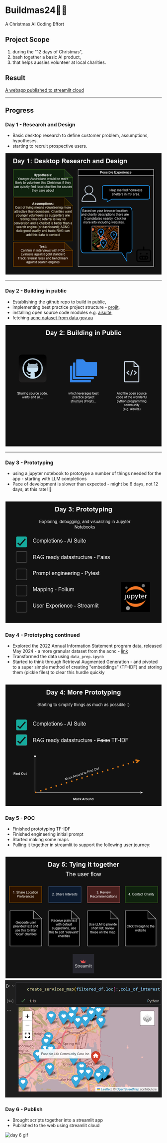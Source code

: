 # Buildmas24🎄✨
A Christmas AI Coding Effort

## Project Scope
1. during the "12 days of Christmas",
2. bash together a basic AI product,
3. that helps aussies volunteer at local charities.

## Result
[A webapp published to streamlit cloud](bit.ly/buildmas24)

---

## Progress

### Day 1 - Research and Design
- Basic desktop research to define customer problem, assumptions, hypotheses. 
- starting to recruit prospective users.

![day 1 image](./assets/day01.png)

---

### Day 2 - Building in public
- Establishing the github repo to build in public, 
- implementing best practice project structure - [projit](https://github.com/john-hawkins/projit),
- installing open source code modules e.g. [aisuite](https://github.com/andrewyng/aisuite),
- fetching [acnc dataset from data.gov.au](https://data.gov.au/dataset/ds-dga-b050b242-4487-4306-abf5-07ca073e5594/details?q=acnc)

![day 2 image](./assets/day02.png)

---
### Day 3 - Prototyping
- using a jupyter notebook to prototype a number of things needed for the app - starting with LLM completions
- Pace of development is slower than expected - might be 6 days, not 12 days, at this rate! 🫠

![day 3 image](./assets/day03.png)
---

### Day 4 - Prototyping continued
- Explored the 2022 Annual Information Statement program data, released May 2024 - a more granular dataset from the acnc - [link](https://data.gov.au/dataset/ds-dga-311c24f3-fc09-42e7-8362-f15a76334a75/details?q=AIS)
- Transformed the data using `data_prep.ipynb`
- Started to think through Retrieval Augmented Generation - and pivoted to a super simple method of creating "embeddings" (TF-IDF) and storing them (pickle files) to clear this hurdle quickly

![day 4 image](./assets/day04.png)
---

### Day 5 - POC
- Finished prototyping TF-IDF
- Finished engineering initial prompt
- Started making some maps
- Pulling it together in streamlit to support the following user journey:

![day 5 image](./assets/day05.png)
![day 5 map](./assets/day05-map.png)
---

### Day 6 - Publish
- Brought scripts together into a streamlit app
- Published to the web using streamlit cloud

![day 6 gif](./assets/day06.gif)

